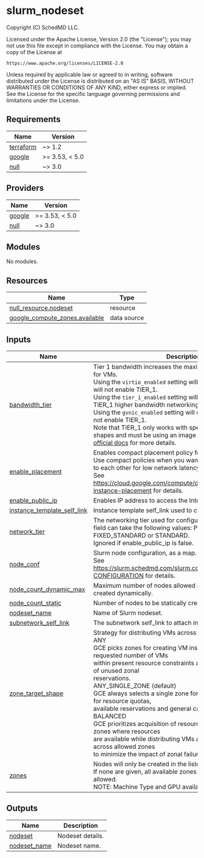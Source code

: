# slurm_nodeset

<!-- BEGINNING OF PRE-COMMIT-TERRAFORM DOCS HOOK -->
Copyright (C) SchedMD LLC.

Licensed under the Apache License, Version 2.0 (the "License");
you may not use this file except in compliance with the License.
You may obtain a copy of the License at

    https://www.apache.org/licenses/LICENSE-2.0

Unless required by applicable law or agreed to in writing, software
distributed under the License is distributed on an "AS IS" BASIS,
WITHOUT WARRANTIES OR CONDITIONS OF ANY KIND, either express or implied.
See the License for the specific language governing permissions and
limitations under the License.

## Requirements

| Name | Version |
|------|---------|
| <a name="requirement_terraform"></a> [terraform](#requirement\_terraform) | ~> 1.2 |
| <a name="requirement_google"></a> [google](#requirement\_google) | >= 3.53, < 5.0 |
| <a name="requirement_null"></a> [null](#requirement\_null) | ~> 3.0 |

## Providers

| Name | Version |
|------|---------|
| <a name="provider_google"></a> [google](#provider\_google) | >= 3.53, < 5.0 |
| <a name="provider_null"></a> [null](#provider\_null) | ~> 3.0 |

## Modules

No modules.

## Resources

| Name | Type |
|------|------|
| [null_resource.nodeset](https://registry.terraform.io/providers/hashicorp/null/latest/docs/resources/resource) | resource |
| [google_compute_zones.available](https://registry.terraform.io/providers/hashicorp/google/latest/docs/data-sources/compute_zones) | data source |

## Inputs

| Name | Description | Type | Default | Required |
|------|-------------|------|---------|:--------:|
| <a name="input_bandwidth_tier"></a> [bandwidth\_tier](#input\_bandwidth\_tier) | Tier 1 bandwidth increases the maximum egress bandwidth for VMs.<br>Using the `virtio_enabled` setting will only enable VirtioNet and will not enable TIER\_1.<br>Using the `tier_1_enabled` setting will enable both gVNIC and TIER\_1 higher bandwidth networking.<br>Using the `gvnic_enabled` setting will only enable gVNIC and will not enable TIER\_1.<br>Note that TIER\_1 only works with specific machine families & shapes and must be using an image that supports gVNIC. See [official docs](https://cloud.google.com/compute/docs/networking/configure-vm-with-high-bandwidth-configuration) for more details. | `string` | `"platform_default"` | no |
| <a name="input_enable_placement"></a> [enable\_placement](#input\_enable\_placement) | Enables compact placement policy for instances.<br>Use compact policies when you want VMs to be located close to each other for low network latency between the VMs.<br>See https://cloud.google.com/compute/docs/instances/define-instance-placement for details. | `bool` | `false` | no |
| <a name="input_enable_public_ip"></a> [enable\_public\_ip](#input\_enable\_public\_ip) | Enables IP address to access the Internet. | `bool` | `false` | no |
| <a name="input_instance_template_self_link"></a> [instance\_template\_self\_link](#input\_instance\_template\_self\_link) | Instance template self\_link used to create compute instances. | `string` | n/a | yes |
| <a name="input_network_tier"></a> [network\_tier](#input\_network\_tier) | The networking tier used for configuring this instance. This field can take the following values: PREMIUM, FIXED\_STANDARD or STANDARD.<br>Ignored if enable\_public\_ip is false. | `string` | `"STANDARD"` | no |
| <a name="input_node_conf"></a> [node\_conf](#input\_node\_conf) | Slurm node configuration, as a map.<br>See https://slurm.schedmd.com/slurm.conf.html#SECTION_NODE-CONFIGURATION for details. | `map(string)` | `{}` | no |
| <a name="input_node_count_dynamic_max"></a> [node\_count\_dynamic\_max](#input\_node\_count\_dynamic\_max) | Maximum number of nodes allowed in this partition to be created dynamically. | `number` | `0` | no |
| <a name="input_node_count_static"></a> [node\_count\_static](#input\_node\_count\_static) | Number of nodes to be statically created. | `number` | `0` | no |
| <a name="input_nodeset_name"></a> [nodeset\_name](#input\_nodeset\_name) | Name of Slurm nodeset. | `string` | n/a | yes |
| <a name="input_subnetwork_self_link"></a> [subnetwork\_self\_link](#input\_subnetwork\_self\_link) | The subnetwork self\_link to attach instances to. | `string` | n/a | yes |
| <a name="input_zone_target_shape"></a> [zone\_target\_shape](#input\_zone\_target\_shape) | Strategy for distributing VMs across zones in a region.<br>ANY<br>  GCE picks zones for creating VM instances to fulfill the requested number of VMs<br>  within present resource constraints and to maximize utilization of unused zonal<br>  reservations.<br>ANY\_SINGLE\_ZONE (default)<br>  GCE always selects a single zone for all the VMs, optimizing for resource quotas,<br>  available reservations and general capacity.<br>BALANCED<br>  GCE prioritizes acquisition of resources, scheduling VMs in zones where resources<br>  are available while distributing VMs as evenly as possible across allowed zones<br>  to minimize the impact of zonal failure. | `string` | `"ANY_SINGLE_ZONE"` | no |
| <a name="input_zones"></a> [zones](#input\_zones) | Nodes will only be created in the listed zones.<br>If none are given, all available zones for the region will be allowed.<br>NOTE: Machine Type and GPU availability may vary with zone. | `set(string)` | `[]` | no |

## Outputs

| Name | Description |
|------|-------------|
| <a name="output_nodeset"></a> [nodeset](#output\_nodeset) | Nodeset details. |
| <a name="output_nodeset_name"></a> [nodeset\_name](#output\_nodeset\_name) | Nodeset name. |
<!-- END OF PRE-COMMIT-TERRAFORM DOCS HOOK -->
